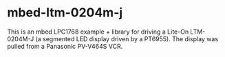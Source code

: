 # mbed-ltm-0204m-j

This is an mbed LPC1768 example + library for driving a Lite-On LTM-0204M-J (a segmented LED display driven by a PT6955).
The display was pulled from a Panasonic PV-V464S VCR.
